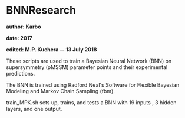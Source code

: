 # BNNResearch

**author: Karbo**

**date: 2017**

**edited: M.P. Kuchera -- 13 July 2018**

These scripts are used to train a Bayesian Neural Network (BNN) on supersymmetry (pMSSM)
parameter points and their experimental predictions.

The BNN is trained using Radford Neal's Software for Flexible Bayesian Modeling and Markov Chain Sampling (fbm).

train_MPK.sh sets up, trains, and tests a BNN with 19 inputs , 3 hidden layers, and one output.
